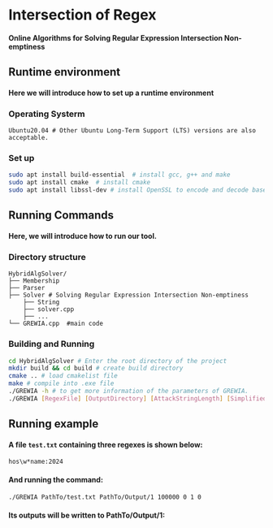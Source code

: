 # Intersection of Regex
#### Online Algorithms for Solving Regular Expression Intersection Non-emptiness
## Runtime environment
#### Here we will introduce how to set up a runtime environment

### Operating Systerm
```shell
Ubuntu20.04 # Other Ubuntu Long-Term Support (LTS) versions are also acceptable.
```

### Set up
```bash
sudo apt install build-essential  # install gcc, g++ and make
sudo apt install cmake  # install cmake
sudo apt install libssl-dev # install OpenSSL to encode and decode base64
```

## Running Commands
#### Here, we will introduce how to run our tool.

### Directory structure
```shell
HybridAlgSolver/
├── Membership
├── Parser
├── Solver # Solving Regular Expression Intersection Non-emptiness
    ├── String
    ├── solver.cpp
    ├── ...
└── GREWIA.cpp  #main code
```
### Building and Running
```bash
cd HybridAlgSolver # Enter the root directory of the project
mkdir build && cd build # create build directory
cmake .. # load cmakelist file
make # compile into .exe file
./GREWIA -h # to get more information of the parameters of GREWIA.
./GREWIA [RegexFile] [OutputDirectory] [AttackStringLength] [SimplifiedModeOn] [DecrementalOn] [MatchingFunction] # running command
```
## Running example
 
#### A file `test.txt` containing three regexes is shown below:
```
hos\w*name:2024
```
#### And running the command:
```bash
./GREWIA PathTo/test.txt PathTo/Output/1 100000 0 1 0
```
#### Its outputs will be written to PathTo/Output/1:
